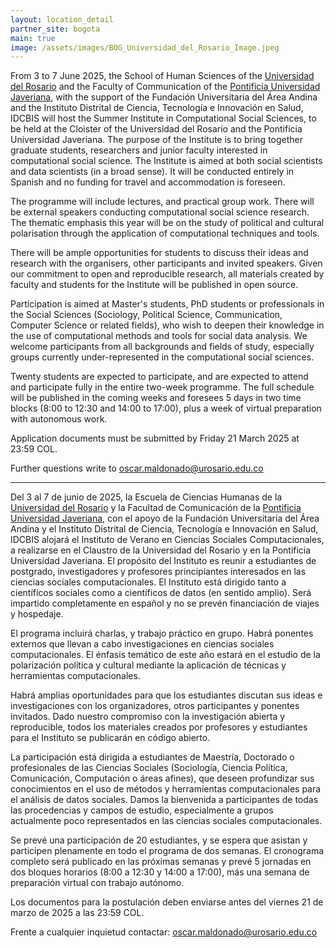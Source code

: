 ```yaml
---
layout: location_detail
partner_site: bogota
main: true
image: /assets/images/BOG_Universidad_del_Rosario_Image.jpeg
---
```


[//]: # (ORGANIZERS: Update the info to match your location. Add a site image to /assets/images/ and update the placeholder URL above to match it. See _data/2025/Bogotá for yml files that control the header content, location info on general sites page, people lists, and sidebar.)

From 3 to 7 June 2025, the School of Human Sciences of the [Universidad del Rosario](https://urosario.edu.co/) and the Faculty of Communication of the [Pontificia Universidad Javeriana](https://www.javeriana.edu.co/inicio), with the support of the Fundación Universitaria del Área Andina and the Instituto Distrital de Ciencia, Tecnología e Innovación en Salud, IDCBIS will host the Summer Institute in Computational Social Sciences, to be held at the Cloister of the Universidad del Rosario and the Pontificia Universidad Javeriana. The purpose of the Institute is to bring together graduate students, researchers and junior faculty interested in computational social science. The Institute is aimed at both social scientists and data scientists (in a broad sense). It will be conducted entirely in Spanish and no funding for travel and accommodation is foreseen.

The programme will include lectures, and practical group work. There will be external speakers conducting computational social science research. The thematic emphasis this year will be on the study of political and cultural polarisation through the application of computational techniques and tools.

There will be ample opportunities for students to discuss their ideas and research with the organisers, other participants and invited speakers. Given our commitment to open and reproducible research, all materials created by faculty and students for the Institute will be published in open source.

Participation is aimed at Master's students, PhD students or professionals in the Social Sciences (Sociology, Political Science, Communication, Computer Science or related fields), who wish to deepen their knowledge in the use of computational methods and tools for social data analysis. We welcome participants from all backgrounds and fields of study, especially groups currently under-represented in the computational social sciences.

Twenty students are expected to participate, and are expected to attend and participate fully in the entire two-week programme. The full schedule will be published in the coming weeks and foresees 5 days in two time blocks (8:00 to 12:30 and 14:00 to 17:00), plus a week of virtual preparation with autonomous work.

Application documents must be submitted by Friday 21 March 2025 at 23:59 COL.

Further questions write to [oscar.maldonado@urosario.edu.co](mailto:oscar.maldonado@urosario.edu.co)

---

Del 3 al 7 de junio de 2025, la Escuela de Ciencias Humanas de la [Universidad del Rosario](https://urosario.edu.co/) y la Facultad de Comunicación de la [Pontificia Universidad Javeriana](https://www.javeriana.edu.co/inicio), con el apoyo de la Fundación Universitaria del Área Andina y el Instituto Distrital de Ciencia, Tecnología e Innovación en Salud, IDCBIS alojará el Instituto de Verano en Ciencias Sociales Computacionales, a realizarse en el Claustro de la Universidad del Rosario y en la Pontificia Universidad Javeriana. El propósito del Instituto es reunir a estudiantes de postgrado, investigadores y profesores principiantes interesados en las ciencias sociales computacionales. El Instituto está dirigido tanto a científicos sociales como a científicos de datos (en sentido amplio). Será impartido completamente en español y no se prevén financiación de viajes y hospedaje.

El programa incluirá charlas, y trabajo práctico en grupo. Habrá ponentes externos que llevan a cabo investigaciones en ciencias sociales computacionales. El énfasis temático de este año estará en el estudio de la polarización política y cultural mediante la aplicación de técnicas y herramientas computacionales.

Habrá amplias oportunidades para que los estudiantes discutan sus ideas e investigaciones con los organizadores, otros participantes y ponentes invitados. Dado nuestro compromiso con la investigación abierta y reproducible, todos los materiales creados por profesores y estudiantes para el Instituto se publicarán en código abierto.

La participación está dirigida a estudiantes de Maestría, Doctorado o profesionales de las Ciencias Sociales (Sociología, Ciencia Política, Comunicación, Computación o áreas afines), que deseen profundizar sus conocimientos en el uso de métodos y herramientas computacionales para el análisis de datos sociales. Damos la bienvenida a participantes de todas las procedencias y campos de estudio, especialmente a grupos actualmente poco representados en las ciencias sociales computacionales. 

Se prevé una participación de 20 estudiantes, y se espera que asistan y participen plenamente en todo el programa de dos semanas. El cronograma completo será publicado en las próximas semanas y prevé 5 jornadas en dos bloques horarios (8:00 a 12:30 y 14:00 a 17:00), más una semana de preparación virtual con trabajo autónomo.

Los documentos para la postulación deben enviarse antes del viernes 21 de marzo de 2025 a las 23:59 COL.

Frente a cualquier inquietud contactar: [oscar.maldonado@urosario.edu.co](mailto:oscar.maldonado@urosario.edu.co)


[//]: # (ORGANIZERS: feel free to add a link to your application materials or your SICSS apply page above.)
